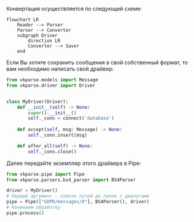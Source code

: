 Конвертация осуществляется по следующей схеме:

```mermaid
flowchart LR
    Reader --> Parser
    Parser --> Converter
    subgraph Driver
        direction LR
        Converter --> Saver
    end
```

Если Вы хотите сохранить сообщения в свой собственный формат, то вам необходимо написать свой драйвер:
```python
from vkparse.models import Message
from vkparse.driver import Driver


class MyDriver(Driver):
    def __init__(self) -> None:
        super().__init__()
        self._conn = connect('database')
        
    def accept(self, msg: Message) -> None:
        self._conn.insert(msg)

    def after_all(self) -> None:
        self._conn.close()
```

Далее передайте экземпляр этого драйвера в Pipe:
```python
from vkparse.pipe import Pipe
from vkparse.parsers.bs4_parser import BS4Parser

driver = MyDriver()
# Первый аргумент - список путей до папок с диалогами
pipe = Pipe(["GDPR/messages/0"], BS4Parser(), driver)
# Начинаем обработку
pipe.process()
```
